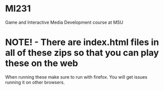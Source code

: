 # MI231
Game and Interactive Media Development course at MSU

# NOTE! - There are index.html files in all of these zips so that you can play these on the web
When running these make sure to run with firefox. You will get issues running it on other browsers.
